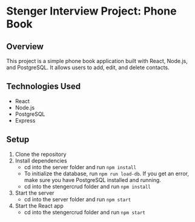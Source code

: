 # Stenger Interview Project: Phone Book

## Overview

This project is a simple phone book application built with React, Node.js, and PostgreSQL. It allows users to add, edit, and delete contacts.

## Technologies Used

- React
- Node.js
- PostgreSQL
- Express

## Setup

1. Clone the repository
2. Install dependencies
    - cd into the server folder and run `npm install`
    - To initialize the database, run `npm run load-db`. If you get an error, make sure you have PostgreSQL installed and running.
    - cd into the stengercrud folder and run `npm install`
3. Start the server
    - cd into the server folder and run `npm start`
4. Start the React app
    - cd into the stengercrud folder and run `npm start`


